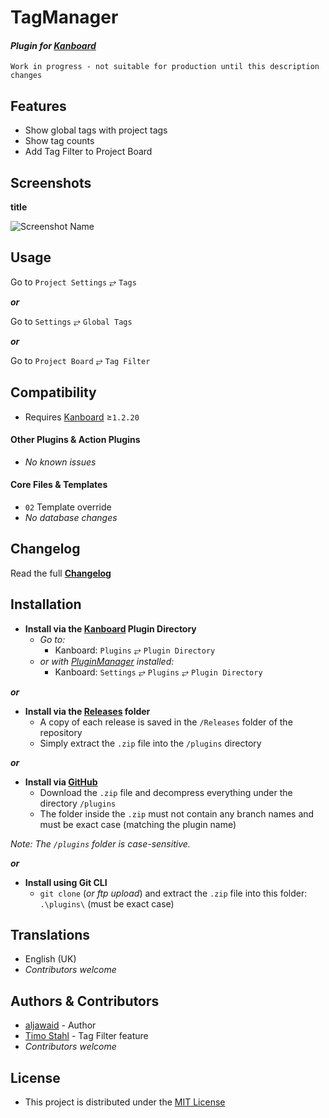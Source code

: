 # TagManager

#### _Plugin for [Kanboard](https://github.com/fguillot/kanboard "Kanboard - Kanban Project Management Software")_

`Work in progress - not suitable for production until this description changes`


Features
-------------

- Show global tags with project tags
- Show tag counts
- Add Tag Filter to Project Board


Screenshots
----------

**title**  

![Screenshot Name](../master/screenshot-name.png "Read Screenshot Name")


Usage
-------------

Go to `Project Settings` &#10562; `Tags`

**_or_**

Go to `Settings` &#10562; `Global Tags`

**_or_**

Go to `Project Board` &#10562; `Tag Filter`


Compatibility
-------------

- Requires [Kanboard](https://github.com/fguillot/kanboard "Kanboard - Kanban Project Management Software") ≥`1.2.20`

#### Other Plugins & Action Plugins
- _No known issues_
#### Core Files & Templates
- `02` Template override
- _No database changes_


Changelog
---------

Read the full [**Changelog**](../master/changelog.md "See changes")
 

Installation
------------

- **Install via the [Kanboard](https://github.com/fguillot/kanboard "Kanboard - Kanban Project Management Software") Plugin Directory**
  - _Go to:_
    - Kanboard: `Plugins` &#10562; `Plugin Directory`
  - _or with [PluginManager](https://github.com/aljawaid/PluginManager) installed:_
    - Kanboard: `Settings` &#10562; `Plugins` &#10562; `Plugin Directory`

**_or_**

- **Install via the [Releases](../master/Releases/ "A copy of each release is saved in the folder") folder**
  - A copy of each release is saved in the `/Releases` folder of the repository
  - Simply extract the `.zip` file into the `/plugins` directory

**_or_**

- **Install via [GitHub](https://github.com/url "Find the correct plugin from the list of repositories")**
  - Download the `.zip` file and decompress everything under the directory `/plugins`
  - The folder inside the `.zip` must not contain any branch names and must be exact case (matching the plugin name)

_Note: The `/plugins` folder is case-sensitive._

**_or_**

- **Install using Git CLI**
  - `git clone` (_or ftp upload_) and extract the `.zip` file into this folder: `.\plugins\` (must be exact case)


Translations
------------

- English (UK)
- _Contributors welcome_


Authors & Contributors
----------------------

- [aljawaid](https://github.com/aljawaid) - Author
- [Timo Stahl](https://github.com/TimoStahl/kanboard_plugin_taglist) - Tag Filter feature
- _Contributors welcome_


License
-------
- This project is distributed under the [MIT License](../master/LICENSE "Read The MIT license")
